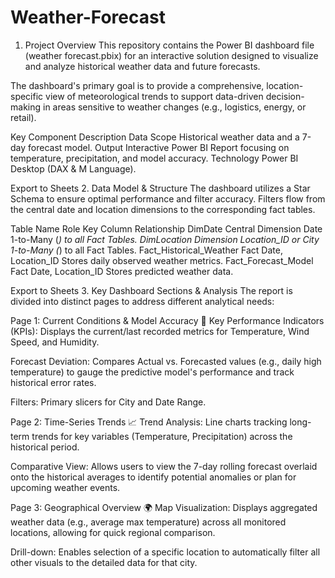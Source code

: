 # Weather-Forecast
1. Project Overview
This repository contains the Power BI dashboard file (weather forecast.pbix) for an interactive solution designed to visualize and analyze historical weather data and future forecasts.

The dashboard's primary goal is to provide a comprehensive, location-specific view of meteorological trends to support data-driven decision-making in areas sensitive to weather changes (e.g., logistics, energy, or retail).

Key Component	Description
Data Scope	Historical weather data and a 7-day forecast model.
Output	Interactive Power BI Report focusing on temperature, precipitation, and model accuracy.
Technology	Power BI Desktop (DAX & M Language).

Export to Sheets
2. Data Model & Structure
The dashboard utilizes a Star Schema to ensure optimal performance and filter accuracy. Filters flow from the central date and location dimensions to the corresponding fact tables.

Table Name	Role	Key Column	Relationship
DimDate	Central Dimension	Date	1-to-Many (*) to all Fact Tables.
DimLocation	Dimension	Location_ID or City	1-to-Many (*) to all Fact Tables.
Fact_Historical_Weather	Fact	Date, Location_ID	Stores daily observed weather metrics.
Fact_Forecast_Model	Fact	Date, Location_ID	Stores predicted weather data.

Export to Sheets
3. Key Dashboard Sections & Analysis
The report is divided into distinct pages to address different analytical needs:

Page 1: Current Conditions & Model Accuracy 🎯
Key Performance Indicators (KPIs): Displays the current/last recorded metrics for Temperature, Wind Speed, and Humidity.

Forecast Deviation: Compares Actual vs. Forecasted values (e.g., daily high temperature) to gauge the predictive model's performance and track historical error rates.

Filters: Primary slicers for City and Date Range.

Page 2: Time-Series Trends 📈
Trend Analysis: Line charts tracking long-term trends for key variables (Temperature, Precipitation) across the historical period.

Comparative View: Allows users to view the 7-day rolling forecast overlaid onto the historical averages to identify potential anomalies or plan for upcoming weather events.

Page 3: Geographical Overview 🌍
Map Visualization: Displays aggregated weather data (e.g., average max temperature) across all monitored locations, allowing for quick regional comparison.

Drill-down: Enables selection of a specific location to automatically filter all other visuals to the detailed data for that city.
